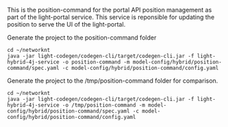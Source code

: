 This is the position-command for the portal API position management as part of the light-portal service. This service is reponsible for updating the position to serve the UI of the light-portal.

Generate the project to the position-command folder

```
cd ~/networknt
java -jar light-codegen/codegen-cli/target/codegen-cli.jar -f light-hybrid-4j-service -o position-command -m model-config/hybrid/position-command/spec.yaml -c model-config/hybrid/position-command/config.yaml
```

Generate the project to the /tmp/position-command folder for comparison. 

```
cd ~/networknt
java -jar light-codegen/codegen-cli/target/codegen-cli.jar -f light-hybrid-4j-service -o /tmp/position-command -m model-config/hybrid/position-command/spec.yaml -c model-config/hybrid/position-command/config.yaml
```
